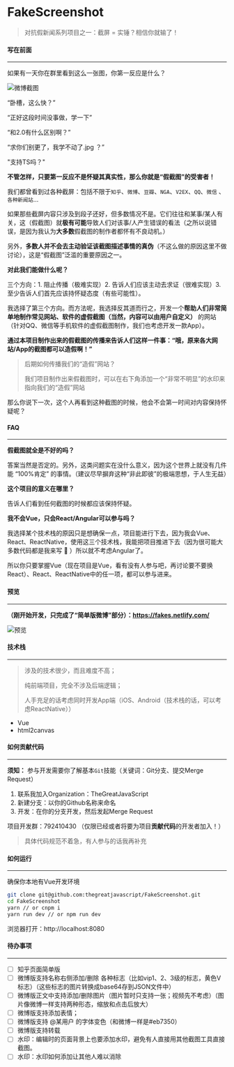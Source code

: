 # FakeScreenshot
> 对抗假新闻系列项目之一：截屏 = 实锤？相信你就输了！



#### 写在前面

---

如果有一天你在群里看到这么一张图，你第一反应是什么？

![微博截图](https://ww1.sinaimg.cn/large/007i4MEmgy1g0jrh5ez40j30h2045t91.jpg)

“卧槽，这么快？”

“正好这段时间没事做，学一下”

“和2.0有什么区别啊？”

“求你们别更了，我学不动了.jpg ？”

"支持TS吗？"

**不管怎样，只要第一反应不是怀疑其真实性，那么你就是“假截图”的受害者！**



我们都曾看到过各种截屏：包括不限于`知乎`、`微博`、`豆瓣`、`NGA`、`V2EX`、`QQ`、`微信` 、`各种新闻站`...

如果那些截屏内容只涉及到段子还好，但多数情况不是。它们往往和某事/某人有关，这（假截图）就**极有可能**导致人们对该事/人产生错误的看法（之所以说错误，是因为我认为**大多数**假截图的制作者都怀有不良动机。）

另外，**多数人并不会去主动验证该截图描述事情的真伪**（不这么做的原因这里不做讨论），这是“假截图”泛滥的重要原因之一。

**对此我们能做什么呢？**

三个方向：1. 阻止传播（极难实现）2. 告诉人们应该主动去求证（很难实现）3. 至少告诉人们首先应该持怀疑态度（有些可能性）。

我选择了第三个方向。而方法呢，我选择反其道而行之，开发一个**帮助人们非常简单地制作常见网站、软件的虚假截图（当然，内容可以由用户自定义）** 的网站（针对QQ、微信等手机软件的虚假截图制作，我们也考虑开发一款App）。

**通过本项目制作出来的假截图的传播来告诉人们这样一件事：“哦，原来各大网站/App的截图都可以造假啊！”**

> 后期如何传播我们的“造假”网站？
>
> 我们项目制作出来假截图时，可以在右下角添加一个“非常不明显”的水印来指向我们的“造假”网站

那么你说下一次，这个人再看到这种截图的时候，他会不会第一时间对内容保持怀疑呢？



#### FAQ

---

**假截图就全是不好的吗？**

答案当然是否定的。另外，这类问题实在没什么意义，因为这个世界上就没有几件能 “100%肯定” 的事情。（建议尽早摒弃这种“非此即彼”的极端思想，于人生无益）

**这个项目的意义在哪里？**

告诉人们看到任何截图的时候都应该保持怀疑。

**我不会Vue，只会React/Angular可以参与吗？**

我选择某个技术栈的原因只是想确保一点，项目能进行下去，因为我会Vue、React、ReactNative，使用这三个技术栈，我能把项目推进下去（因为很可能大多数代码都是我来写 🤣 ）所以就不考虑Angular了。

所以你只要掌握Vue（现在项目是Vue，看有没有人参与吧，再讨论要不要换React）、React、ReactNative中的任一项，都可以参与进来。



#### 预览

---

**（刚开始开发，只完成了“简单版微博”部分）：https://fakes.netlify.com/**

![预览](http://wx2.sinaimg.cn/large/006fVPCvly1g0jvjz7fmyj30je0bpwf3.jpg)

#### 技术栈

------

> 涉及的技术很少，而且难度不高；
>
> 纯前端项目，完全不涉及后端逻辑；
>
> 人手充足的话考虑同时开发App端（iOS、Android（技术栈的话，可以考虑ReactNative））

- Vue
- html2canvas



#### 如何贡献代码

------

**须知：** 参与开发需要你了解基本`Git`技能（关键词：Git分支、提交Merge Request）

1. 联系我加入Organization：TheGreatJavaScript
2. 新建分支：以你的Github名称来命名
3. 开发：在你的分支开发，然后发起Merge Request

项目开发群：792410430 （仅限已经或者将要为项目**贡献代码**的开发者加入！）

> 具体代码规范不着急，有人参与的话我再补充



#### 如何运行

---

确保你本地有Vue开发环境

```bash
git clone git@github.com:thegreatjavascript/FakeScreenshot.git
cd FakeScreenshot
yarn // or cnpm i
yarn run dev // or npm run dev
```

浏览器打开：http://localhost:8080



#### 待办事项

---

- [ ] 知乎页面简单版
- [ ] 微博版支持名称右侧添加/删除 各种标志（比如vip1、2、3级的标志，黄色V标志）（这些标志的图片转换成base64存到JSON文件中）
- [ ] 微博版正文中支持添加/删除图片（图片暂时只支持一张；视频先不考虑）（图片像微博一样支持两种形态，缩放和点击后放大）
- [ ] 微博版支持添加表情；
- [ ] 微博版支持 @某用户 的字体变色（和微博一样是#eb7350）
- [ ] 微博版支持转载
- [ ] 水印：编辑时的页面背景上也要添加水印，避免有人直接用其他截图工具直接截图。
- [ ] 水印：水印如何添加让其他人难以消除
